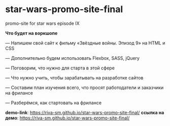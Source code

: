 # star-wars-promo-site-final
promo-site for star wars episode IX

**Что будет на воркшопе**

— Напишем свой сайт к фильму «Звёздные войны. Эпизод 9» на HTML и CSS

— Дополнительно будем использовать Flexbox, SASS, jQuery

— Поговорим, что нужно для старта в этой сфере

— Что нужно учить, чтобы зарабатывать на разработке сайтов

— Составим план изучения всего, что просят работодатели и заказчики на фрилансе

— Разберёмся, как стартовать на фрилансе

**demo-link**: https://riva-sm.github.io/star-wars-promo-site-final/
**ссылка на демо**: https://riva-sm.github.io/star-wars-promo-site-final/

